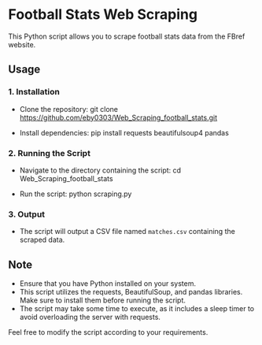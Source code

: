# Football Stats Web Scraping

This Python script allows you to scrape football stats data from the FBref website.

## Usage

### 1. Installation

- Clone the repository:
git clone https://github.com/eby0303/Web_Scraping_football_stats.git


- Install dependencies:
  pip install requests beautifulsoup4 pandas


### 2. Running the Script

- Navigate to the directory containing the script:
cd Web_Scraping_football_stats

- Run the script:
    python scraping.py

 
### 3. Output

- The script will output a CSV file named `matches.csv` containing the scraped data.

## Note

- Ensure that you have Python installed on your system.
- This script utilizes the requests, BeautifulSoup, and pandas libraries. Make sure to install them before running the script.
- The script may take some time to execute, as it includes a sleep timer to avoid overloading the server with requests.

Feel free to modify the script according to your requirements.
   
